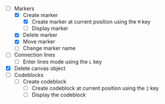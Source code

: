 - [ ] Markers
  - [x] Create marker
    - [x] Create marker at current position using the `M` key
    - [ ] Display marker
  - [x] Delete marker
  - [x] Move marker
  - [ ] Change marker name
- [ ] Connection lines
  - [ ] Enter lines mode using the `L` key
- [x] Delete canvas object
- [ ] Codeblocks
  - [ ] Create codeblock
    - [ ] Create codeblock at current position using the `2` key
    - [ ] Display the codeblock
